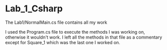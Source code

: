 # Lab_1_Csharp

The Lab1/NormalMain.cs file contains all my work

I used the Program.cs file to execute the methods I was working on, otherwise it wouldn't work.
I left all the methods in that file as a commentary except for Square_1 which was the last one I worked on.
